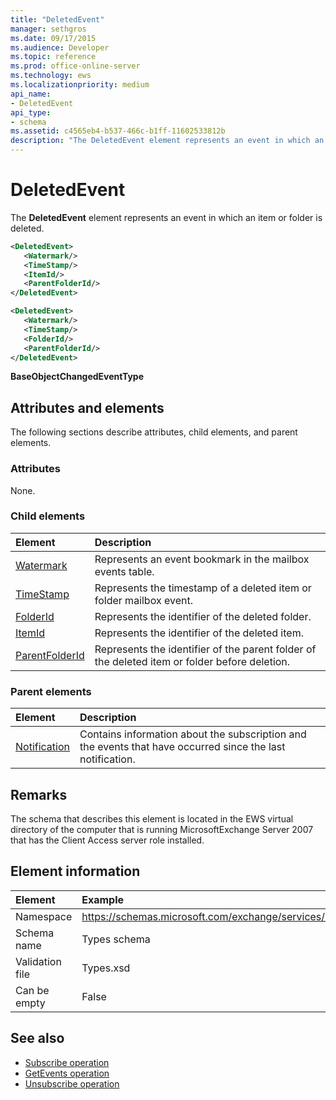 ```yaml
---
title: "DeletedEvent"
manager: sethgros
ms.date: 09/17/2015
ms.audience: Developer
ms.topic: reference
ms.prod: office-online-server
ms.technology: ews
ms.localizationpriority: medium
api_name:
- DeletedEvent
api_type:
- schema
ms.assetid: c4565eb4-b537-466c-b1ff-11602533812b
description: "The DeletedEvent element represents an event in which an item or folder is deleted."
---
```


# DeletedEvent

The **DeletedEvent** element represents an event in which an item or folder is deleted. 
  
```xml
<DeletedEvent>
   <Watermark/>
   <TimeStamp/>
   <ItemId/>
   <ParentFolderId/>
</DeletedEvent>
```

```xml
<DeletedEvent>
   <Watermark/>
   <TimeStamp/>
   <FolderId/>
   <ParentFolderId/>
</DeletedEvent>
```

**BaseObjectChangedEventType**

## Attributes and elements

The following sections describe attributes, child elements, and parent elements.
  
### Attributes

None.
  
### Child elements

|**Element**|**Description**|
|:-----|:-----|
|[Watermark](watermark.md) <br/> |Represents an event bookmark in the mailbox events table.  <br/> |
|[TimeStamp](timestamp.md) <br/> |Represents the timestamp of a deleted item or folder mailbox event.  <br/> |
|[FolderId](folderid.md) <br/> |Represents the identifier of the deleted folder.  <br/> |
|[ItemId](itemid.md) <br/> |Represents the identifier of the deleted item.  <br/> |
|[ParentFolderId](parentfolderid.md) <br/> |Represents the identifier of the parent folder of the deleted item or folder before deletion.  <br/> |
   
### Parent elements

|**Element**|**Description**|
|:-----|:-----|
|[Notification](notification-ex15websvcsotherref.md) <br/> |Contains information about the subscription and the events that have occurred since the last notification.  <br/> |
   
## Remarks

The schema that describes this element is located in the EWS virtual directory of the computer that is running MicrosoftExchange Server 2007 that has the Client Access server role installed.
  
## Element information

| Element | Example |
|:-----|:-----|
|Namespace  <br/> |https://schemas.microsoft.com/exchange/services/2006/types  <br/> |
|Schema name  <br/> |Types schema  <br/> |
|Validation file  <br/> |Types.xsd  <br/> |
|Can be empty  <br/> |False  <br/> |
   
## See also

- [Subscribe operation](subscribe-operation.md)  
- [GetEvents operation](getevents-operation.md)  
- [Unsubscribe operation](unsubscribe-operation.md)

